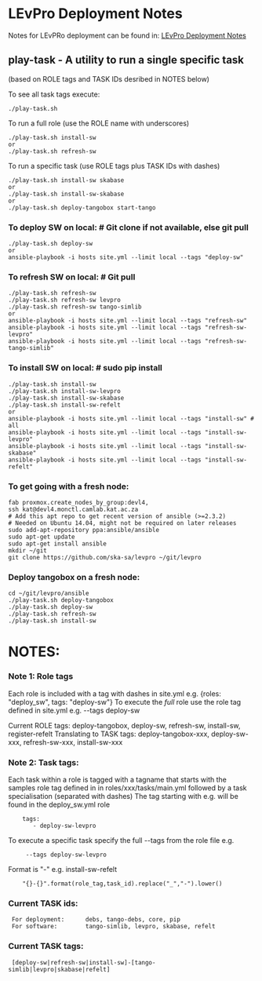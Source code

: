 # LEvPro Deployment Notes
Notes for LEvPRo deployment can be found in:
[LEvPro Deployment Notes](https://docs.google.com/document/d/12f495FEMOi0g3bJjoZL3icZaCCr7iSjTY3jToFqA2Ns/edit#)

## play-task - A utility to run a single specific task
(based on ROLE tags and TASK IDs desribed in NOTES below)

To see all task tags execute:
```
./play-task.sh
```

To run a full role (use the ROLE name with underscores)
```
./play-task.sh install-sw
or
./play-task.sh refresh-sw
```

To run a specific task (use ROLE tags plus TASK IDs with dashes)
```
./play-task.sh install-sw skabase
or
./play-task.sh install-sw-skabase
or
./play-task.sh deploy-tangobox start-tango
```

### To deploy SW on local: # Git clone if not available, else git pull
```
./play-task.sh deploy-sw
or
ansible-playbook -i hosts site.yml --limit local --tags "deploy-sw"
```

### To refresh SW on local: # Git pull
```
./play-task.sh refresh-sw
./play-task.sh refresh-sw levpro
./play-task.sh refresh-sw tango-simlib
or
ansible-playbook -i hosts site.yml --limit local --tags "refresh-sw"
ansible-playbook -i hosts site.yml --limit local --tags "refresh-sw-levpro"
ansible-playbook -i hosts site.yml --limit local --tags "refresh-sw-tango-simlib"
```

### To install SW on local: # sudo pip install
```
./play-task.sh install-sw
./play-task.sh install-sw-levpro
./play-task.sh install-sw-skabase
./play-task.sh install-sw-refelt
or
ansible-playbook -i hosts site.yml --limit local --tags "install-sw" # all
ansible-playbook -i hosts site.yml --limit local --tags "install-sw-levpro"
ansible-playbook -i hosts site.yml --limit local --tags "install-sw-skabase"
ansible-playbook -i hosts site.yml --limit local --tags "install-sw-refelt"
```

### To get going with a fresh node:
```
fab proxmox.create_nodes_by_group:devl4,
ssh kat@devl4.monctl.camlab.kat.ac.za
# Add this apt repo to get recent version of ansible (>=2.3.2)
# Needed on Ubuntu 14.04, might not be required on later releases
sudo add-apt-repository ppa:ansible/ansible
sudo apt-get update
sudo apt-get install ansible
mkdir ~/git
git clone https://github.com/ska-sa/levpro ~/git/levpro
```

### Deploy tangobox on a fresh node:
```
cd ~/git/levpro/ansible
./play-task.sh deploy-tangobox
./play-task.sh deploy-sw
./play-task.sh refresh-sw
./play-task.sh install-sw
```

# NOTES:

### Note 1: Role tags
Each role is included with a tag with dashes in site.yml
    e.g. {roles: "deploy_sw", tags: "deploy-sw"}
To execute the _full_ role use the role tag defined in site.yml
    e.g. --tags deploy-sw

Current ROLE tags:
    deploy-tangobox, deploy-sw, refresh-sw, install-sw, register-refelt
    Translating to TASK tags:
    deploy-tangobox-xxx, deploy-sw-xxx, refresh-sw-xxx, install-sw-xxx



### Note 2: Task tags:
Each task within a role is tagged with a tagname that starts with the samples
role tag defined in in roles/xxx/tasks/main.yml followed by a task specialisation
(separated with dashes)
The tag starting with e.g. will be found in the deploy_sw.yml role
```
    tags:
       - deploy-sw-levpro
```
To execute a specific task specify the full --tags from the role file e.g.
```
     --tags deploy-sw-levpro
```
Format is "<role-tag>-<task-tag>" e.g. install-sw-refelt
```
    "{}-{}".format(role_tag,task_id).replace("_","-").lower()
```

### Current TASK ids:
     For deployment:      debs, tango-debs, core, pip
     For software:        tango-simlib, levpro, skabase, refelt
### Current TASK tags:
     [deploy-sw|refresh-sw|install-sw]-[tango-simlib|levpro|skabase|refelt]
